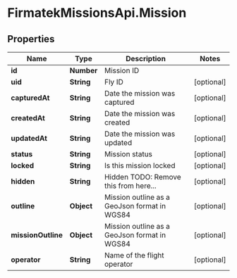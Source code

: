 # FirmatekMissionsApi.Mission

## Properties
Name | Type | Description | Notes
------------ | ------------- | ------------- | -------------
**id** | **Number** | Mission ID | 
**uid** | **String** | Fly ID | [optional] 
**capturedAt** | **String** | Date the mission was captured | [optional] 
**createdAt** | **String** | Date the mission was created | [optional] 
**updatedAt** | **String** | Date the mission was updated | [optional] 
**status** | **String** | Mission status | [optional] 
**locked** | **String** | Is this mission locked | [optional] 
**hidden** | **String** | Hidden TODO: Remove this from here... | [optional] 
**outline** | **Object** | Mission outline as a GeoJson format in WGS84 | [optional] 
**missionOutline** | **Object** | Mission outline as a GeoJson format in WGS84 | [optional] 
**operator** | **String** | Name of the flight operator | [optional] 



